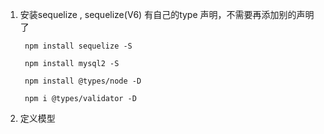 1. 安装sequelize , sequelize(V6) 有自己的type 声明，不需要再添加别的声明了

        npm install sequelize -S

        npm install mysql2 -S

        npm install @types/node -D

        npm i @types/validator -D

2. 定义模型 